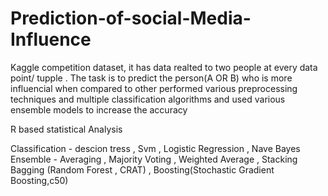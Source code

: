 # Prediction-of-social-Media-Influence

Kaggle competition dataset, it has data realted to two people at every data point/ tupple .
The task is to predict the person(A OR B) who is more influencial when compared to other
performed various preprocessing techniques and multiple classification algorithms and used 
various ensemble models to increase the accuracy

R based statistical Analysis

Classification - descion tress , Svm , Logistic Regression , Nave Bayes
Ensemble - Averaging , Majority Voting , Weighted Average , Stacking  Bagging (Random Forest , CRAT) , Boosting(Stochastic Gradient Boosting,c50)
